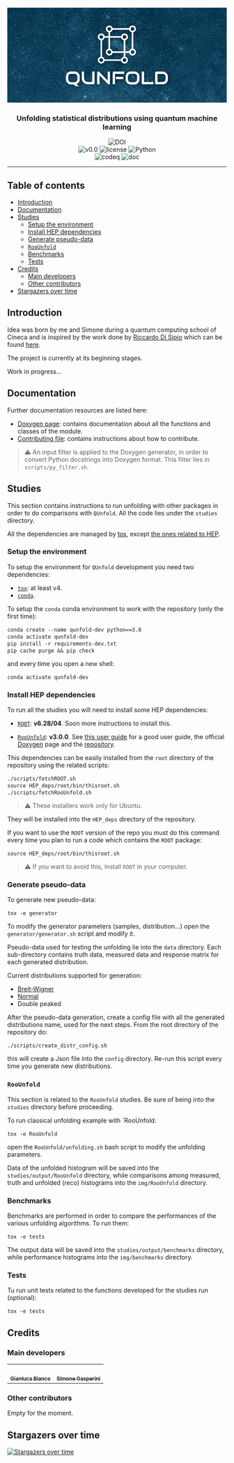 ![Logo](https://github.com/JustWhit3/QUnfold/blob/main/img/repository/logo.png)

<h3 align="center">Unfolding statistical distributions using quantum machine learning</h3>
<p align="center">
	<img title="DOI" alt="DOI" src="https://zenodo.org/badge/DOI/10.5281/zenodo.8029028.svg"></br>
  <img title="v0.0" alt="v0.0" src="https://img.shields.io/badge/version-v0.0-informational?style=flat-square&color=red">
  <img title="MIT License" alt="license" src="https://img.shields.io/badge/license-MIT-informational?style=flat-square&color=red">
	<img title="Python" alt="Python" src="https://img.shields.io/badge/Python-3.8 / 3.9 / 3.10 / 3.11-informational?style=flat-square&color=red"></br>
  <img title="codeq" alt="codeq" src="https://github.com/JustWhit3/QUnfold/actions/workflows/codeql-analysis.yml/badge.svg">
  <img title="doc" alt="doc" src="https://github.com/JustWhit3/QUnfold/actions/workflows/DocGenerator.yml/badge.svg">
</p>

***

## Table of contents

- [Introduction](#introduction)
- [Documentation](#documentation)
- [Studies](#studies)
  - [Setup the environment](#setup-the-environment)
  - [Install HEP dependencies](#install-hep-dependencies)
  - [Generate pseudo-data](#generate-pseudo-data)
  - [`RooUnfold`](#roounfold)
  - [Benchmarks](#benchmarks)
  - [Tests](#tests)
- [Credits](#credits)
  - [Main developers](#main-developers)
  - [Other contributors](#other-contributors)
- [Stargazers over time](#stargazers-over-time)

## Introduction

Idea was born by me and Simone during a quantum computing school of Cineca and is inspired by the work done by [Riccardo Di Sipio](https://github.com/rdisipio) which can be found [here](https://github.com/rdisipio/quantum_unfolding).

The project is currently at its beginning stages.

Work in progress...

## Documentation

Further documentation resources are listed here:

- [Doxygen page](https://justwhit3.github.io/QUnfold/): contains documentation about all the functions and classes of the module.
- [Contributing file](https://github.com/JustWhit3/QUnfold/blob/main/CONTRIBUTING.md): contains instructions about how to contribute.

> :warning: An input filter is applied to the Doxygen generator, in order to convert Python docstrings into Doxygen format. This filter lies in `scripts/py_filter.sh`.

## Studies

This section contains instructions to run unfolding with other packages in order to do comparisons with `QUnfold`. All the code lies under the `studies` directory.

All the dependencies are managed by [tox](https://tox.wiki/en/latest/), except [the ones related to HEP](#install-hep-dependencies).

### Setup the environment

To setup the environment for `QUnfold` development you need two dependencies:

- [`tox`](https://tox.wiki/en/latest/): at least v4.
- [`conda`](https://docs.conda.io/en/latest/).

To setup the `conda` conda environment to work with the repository (only the first time):

```shell
conda create --name qunfold-dev python==3.8
conda activate qunfold-dev
pip install -r requirements-dev.txt
pip cache purge && pip check
```

and every time you open a new shell:

```shell
conda activate qunfold-dev
```

### Install HEP dependencies

To run all the studies you will need to install some HEP dependencies:

- [`ROOT`](https://root.cern/releases/release-62804/): **v6.28/04**. Soon more instructions to install this.

- [`RooUnfold`](https://gitlab.cern.ch/RooUnfold/RooUnfold): **v3.0.0**. See [this user guide](https://statisticalmethods.web.cern.ch/StatisticalMethods/unfolding/RooUnfold_01-Methods_PY/) for a good user guide, the official [Doxygen](http://roounfold.web.cern.ch/index.html) page and the [repository](https://github.com/roofit-dev/RooUnfold).

This dependencies can be easily installed from the `root` directory of the repository using the related scripts:

```shell
./scripts/fetchROOT.sh
source HEP_deps/root/bin/thisroot.sh
./scripts/fetchRooUnfold.sh
```

> :warning: These installers work only for Ubuntu.

They will be installed into the `HEP_deps` directory of the repository.

If you want to use the `ROOT` version of the repo you must do this command every time you plan to run a code which contains the `ROOT` package:

```shell
source HEP_deps/root/bin/thisroot.sh
```

> :warning: If you want to avoid this, install `ROOT` in your computer.

### Generate pseudo-data

To generate new pseudo-data:

```shell
tox -e generator
```

To modify the generator parameters (samples, distribution...) open the `generator/generator.sh` script and modify it.

Pseudo-data used for testing the unfolding lie into the `data` directory. Each sub-directory contains truth data, measured data and response matrix for each generated distribution.

Current distributions supported for generation:

- [Breit-Wigner](https://en.wikipedia.org/wiki/Relativistic_Breit%E2%80%93Wigner_distribution)
- [Normal](https://en.wikipedia.org/wiki/Normal_distribution)
- Double peaked

After the pseudo-data generation, create a config file with all the generated distributions name, used for the next steps. From the root directory of the repository do:

```shell
./scripts/create_distr_config.sh
```

this will create a Json file into the `config` directory. Re-run this script every time you generate new distributions.

### `RooUnfold`

This section is related to the `RooUnfold` studies. Be sure of being into the `studies` directory before proceeding.

To run classical unfolding example with `RooUnfold:

```shell
tox -e RooUnfold
```

open the `RooUnfold/unfolding.sh` bash script to modify the unfolding parameters.

Data of the unfolded histogram will be saved into the `studies/output/RooUnfold` directory, while comparisons among measured, truth and unfolded (reco) histograms into the `img/RooUnfold` directory.

### Benchmarks

Benchmarks are performed in order to compare the performances of the various unfolding algorithms. To run them:

```shell
tox -e tests
```

The output data will be saved into the `studies/output/benchmarks` directory, while performance histograms into the `img/benchmarks` directory.

### Tests

Tu run unit tests related to the functions developed for the studies run (optional):

```shell
tox -e tests
```

## Credits

### Main developers

<table>
  <tr>
    <td align="center"><a href="https://justwhit3.github.io/"><img src="https://avatars.githubusercontent.com/u/48323961?v=4" width="100px;" alt=""/><br /><sub><b>Gianluca Bianco</b></sub></a></td>
    <td align="center"><a href="https://github.com/SimoneGasperini"><img src="https://avatars2.githubusercontent.com/u/71086758?s=400&v=4" width="100px;" alt=""/><br /><sub><b>Simone Gasperini</b></sub></a></td>
  </tr>
</table>

### Other contributors

<!-- ALL-CONTRIBUTORS-LIST:START - Do not remove or modify this section -->
<!-- prettier-ignore-start -->
<!-- markdownlint-disable -->

<!-- markdownlint-restore -->
<!-- prettier-ignore-end -->

<!-- ALL-CONTRIBUTORS-LIST:END -->

Empty for the moment.

## Stargazers over time

[![Stargazers over time](https://starchart.cc/JustWhit3/QUnfold.svg)](https://starchart.cc/JustWhit3/QUnfold)